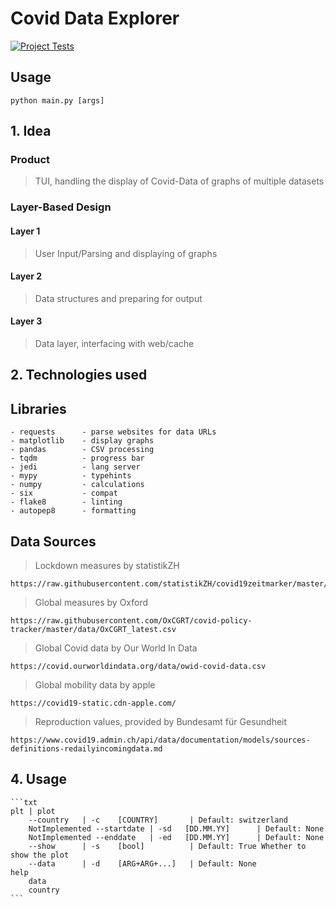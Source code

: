 # Covid Data Explorer

[![Project Tests](https://github.com/neonfighter28/covid-data-explorer/actions/workflows/pytest.yml/badge.svg)](https://github.com/neonfighter28/covid-data-explorer/actions/workflows/pytest.yml)

## Usage

    python main.py [args]

## 1. Idea

### Product

>    TUI, handling the display of Covid-Data of graphs of multiple datasets

### Layer-Based Design

#### Layer 1

>    User Input/Parsing and displaying of graphs

#### Layer 2

>    Data structures and preparing for output

#### Layer 3

>    Data layer, interfacing with web/cache

## 2. Technologies used

## Libraries

    - requests      - parse websites for data URLs
    - matplotlib    - display graphs
    - pandas        - CSV processing
    - tqdm          - progress bar
    - jedi          - lang server
    - mypy          - typehints
    - numpy         - calculations
    - six           - compat
    - flake8        - linting
    - autopep8      - formatting

## Data Sources

>Lockdown measures by statistikZH

    https://raw.githubusercontent.com/statistikZH/covid19zeitmarker/master/covid19zeitmarker.csv

>Global measures by Oxford

    https://raw.githubusercontent.com/OxCGRT/covid-policy-tracker/master/data/OxCGRT_latest.csv

>Global Covid data by Our World In Data

    https://covid.ourworldindata.org/data/owid-covid-data.csv

>Global mobility data by apple

    https://covid19-static.cdn-apple.com/

>Reproduction values, provided by Bundesamt für Gesundheit

    https://www.covid19.admin.ch/api/data/documentation/models/sources-definitions-redailyincomingdata.md

## 4. Usage

    ```txt
    plt | plot
        --country   | -c    [COUNTRY]       | Default: switzerland
        NotImplemented --startdate | -sd   [DD.MM.YY]      | Default: None
        NotImplemented --enddate   | -ed   [DD.MM.YY]      | Default: None
        --show      | -s    [bool]          | Default: True Whether to show the plot
        --data      | -d    [ARG+ARG+...]   | Default: None
    help
        data
        country
    ```
